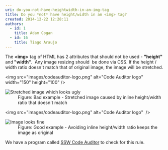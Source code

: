 ```yaml
---
uri: do-you-not-have-heightwidth-in-an-img-tag
title: Do you *not* have height/width in an <img> tag?
created: 2014-12-22 12:28:11
authors:
  - id: 1
    title: Adam Cogan
  - id: 16
    title: Tiago Araujo
---
```





<span class='intro'> <p>The <b>&lt;img&gt;</b> tag of HTML has 2 attributes that should not be used - <b>&quot;height&quot; </b>and<b> &quot;width&quot;</b>. &#160;Any image resizing should&#160; be done via CSS.&#160;If the height / width ratio doesn't match that of original image, the image will be stretched.</p> </span>

<dl class="badImage"><p class="ssw15-rteElement-CodeArea">&lt;img src=&quot;images/codeauditor-logo.png&quot; alt=&quot;Code Auditor logo&quot; <span class="ssw15-rteStyle-Highlight">width=&quot;150&quot; height=&quot;100&quot;</span> /&gt;​<br></p><dt>
      <img src="/PublishingImages/streched-image.jpg" alt="Stretched image which looks ugly" /> 
   </dt><dd> Figure&#58; Bad example - Stretched image caused by inline​ height/width ratio that doesn't match</dd></dl><dl class="goodImage"><p class="ssw15-rteElement-CodeArea">&lt;img src=&quot;images/codeauditor-logo.png&quot; alt=&quot;Code Auditor logo&quot; &#160;/&gt;​​​​<br></p><dt>
      <img src="/PublishingImages/non-streched-image.jpg" alt="Image looks fine" />​ 
   </dt><dd> Figure&#58; Good example - Avoiding inline​ height/width ratio keeps the image as original</dd></dl><p class="ssw15-rteElement-YellowBorderBox"> We have a program called 
   <a href="http&#58;//www.ssw.com.au/ssw/CodeAuditor/Rules.aspx#IMGWidth">SSW Code Auditor</a> to check for this rule. </p>


